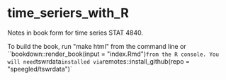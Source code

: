 # time_seriers_with_R
Notes in book form for time series STAT 4840.

To build the book, run "make html" from the command line or ``bookdown::render_book(input = "index.Rmd")` from the R console. You will need `tswrdata` installed via `remotes::install_github(repo = "speegled/tswrdata")`
